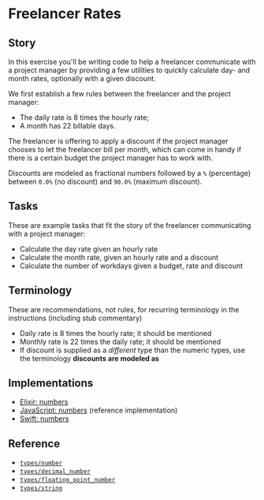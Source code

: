 # Freelancer Rates

## Story

In this exercise you'll be writing code to help a freelancer communicate with a
project manager by providing a few utilities to quickly calculate day- and
month rates, optionally with a given discount.

We first establish a few rules between the freelancer and the project manager:

- The daily rate is 8 times the hourly rate;
- A month has 22 billable days.

The freelancer is offering to apply a discount if the project manager chooses
to let the freelancer bill per month, which can come in handy if there is a
certain budget the project manager has to work with.

Discounts are modeled as fractional numbers followed by a `%` (percentage)
between `0.0%` (no discount) and `90.0%` (maximum discount).

## Tasks

These are example tasks that fit the story of the freelancer communicating with a project manager:

- Calculate the day rate given an hourly rate
- Calculate the month rate, given an hourly rate and a discount
- Calculate the number of workdays given a budget, rate and discount

## Terminology

These are recommendations, not rules, for recurring terminology in the instructions (including stub commentary)

- Daily rate is 8 times the hourly rate; it should be mentioned
- Monthly rate is 22 times the daily rate; it should be mentioned
- If discount is supplied as a _different_ type than the numeric types, use the terminology **discounts are modeled as**

## Implementations

- [Elixir: numbers][implementation-elixir]
- [JavaScript: numbers][implementation-javascript] (reference implementation)
- [Swift: numbers][implementation-swift]

## Reference

- [`types/number`][types-number]
- [`types/decimal_number`][types-decimal-number]
- [`types/floating_point_number`][types-floating-point-number]
- [`types/string`][types-string]

[types-number]: ../types/number.md
[types-decimal-number]: ../types/decimal_number.md
[types-floating-point-number]: ../types/floating_point_number.md
[types-string]: ../types/string.md
[implementation-elixir]: ../../languages/elixir/exercises/concept/freelance-rate/.docs/instructions.md
[implementation-javascript]: ../../languages/javascript/exercises/concept/numbers/.docs/instructions.md
[implementation-swift]: ../../languages/swift/exercises/concept/numbers/.docs/instructions.md
